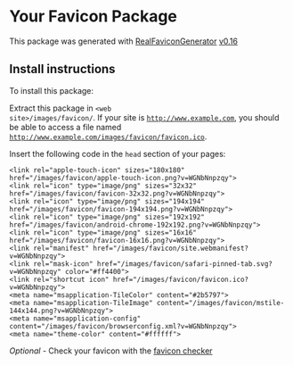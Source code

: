 # Your Favicon Package

This package was generated with [RealFaviconGenerator](https://realfavicongenerator.net/) [v0.16](https://realfavicongenerator.net/change_log#v0.16)

## Install instructions

To install this package:

Extract this package in <code>&lt;web site&gt;/images/favicon/</code>. If your site is <code>http://www.example.com</code>, you should be able to access a file named <code>http://www.example.com/images/favicon/favicon.ico</code>.

Insert the following code in the `head` section of your pages:

    <link rel="apple-touch-icon" sizes="180x180" href="/images/favicon/apple-touch-icon.png?v=WGNbNnpzqy">
    <link rel="icon" type="image/png" sizes="32x32" href="/images/favicon/favicon-32x32.png?v=WGNbNnpzqy">
    <link rel="icon" type="image/png" sizes="194x194" href="/images/favicon/favicon-194x194.png?v=WGNbNnpzqy">
    <link rel="icon" type="image/png" sizes="192x192" href="/images/favicon/android-chrome-192x192.png?v=WGNbNnpzqy">
    <link rel="icon" type="image/png" sizes="16x16" href="/images/favicon/favicon-16x16.png?v=WGNbNnpzqy">
    <link rel="manifest" href="/images/favicon/site.webmanifest?v=WGNbNnpzqy">
    <link rel="mask-icon" href="/images/favicon/safari-pinned-tab.svg?v=WGNbNnpzqy" color="#ff4400">
    <link rel="shortcut icon" href="/images/favicon/favicon.ico?v=WGNbNnpzqy">
    <meta name="msapplication-TileColor" content="#2b5797">
    <meta name="msapplication-TileImage" content="/images/favicon/mstile-144x144.png?v=WGNbNnpzqy">
    <meta name="msapplication-config" content="/images/favicon/browserconfig.xml?v=WGNbNnpzqy">
    <meta name="theme-color" content="#ffffff">

*Optional* - Check your favicon with the [favicon checker](https://realfavicongenerator.net/favicon_checker)
